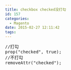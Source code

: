 ```yaml
---
title: checkbox checked没打勾
id: 157
categories:
  - Magento
date: 2015-02-27 12:11:42
tags:
---
```


<pre class="lang:default decode:true ">//打勾
prop("checked", true);
//不打勾
removeAttr("checked");</pre>
&nbsp;